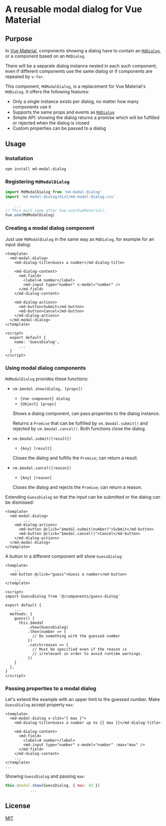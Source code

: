 # A reusable modal dialog for Vue Material


## Purpose

In [Vue Material](https://vuematerial.io/), components showing
a dialog have to contain an [`MdDialog`](https://vuematerial.io/components/dialog),
or a component based on an `MdDialog`.

There will be a separate dialog instance nested in each such component, 
even if different components use the same dialog or if components are repeated 
by `v-for`.

This component, `MdModalDialog`, is a replacement for Vue Material's `MdDialog`.
It offers the following features:

+   Only a single instance exists per dialog, no matter how many components use it
+   Supports the same props and events as [`MdDialog`](https://vuematerial.io/components/dialog)
+   Simple API: showing the dialog returns a promise which will be fulfilled or rejected
    when the dialog is closed
+   Custom properties can be passed to a dialog


## Usage

### Installation

```
npm install md-modal-dialog
```


### Registering `MdModalDialog`

```javascript 1.8
import MdModalDialog from 'md-modal-dialog'
import 'md-modal-dialog/dist/md-modal-dialog.css'

    ...
// This must come after Vue.use(VueMaterial):
Vue.use(MdModalDialog)
```


### Creating a modal dialog component

Just use `MdModalDialog` in the same way as `MdDialog`,
for example for an input dialog:

```vue
<template>
  <md-modal-dialog>
    <md-dialog-title>Guess a number</md-dialog-title>

    <md-dialog-content>
      <md-field>
        <label>A number</label>
        <md-input type="number" v-model="number" />
      </md-field>
    </md-dialog-content>

    <md-dialog-actions>
      <md-button>Submit</md-button>
      <md-button>Cancel</md-button>  
    </md-dialog-actions>
  </md-modal-dialog>
</template>

<script>
  export default {
    name: 'GuessDialog',
      ...
  }
</script>
```


### Using modal dialog components

`MdModalDialog` provides these functions:

+   `vm.$modal.show(dialog, [props])`  
    +   `{Vue component} dialog`
    +   `{Object} [props]`
    
    Shows a dialog component, can pass properties to the dialog instance.
    
    Returns a `Promise` that can be fulfilled by `vm.$modal.submit()` and
    rejected by `vm.$modal.cancel()`. Both functions close the dialog.

+   `vm.$modal.submit([result])`
    +   `{Any} [result]`
    
    Closes the dialog and fulfills the `Promise`; can return a result.

+   `vm.$modal.cancel([reason])`
    +   `{Any} [reason]`
    
    Closes the dialog and rejects the `Promise`; can return a reason.

Extending `GuessDialog` so that the input can be submitted 
or the dialog can be dismissed:

```vue
<template>
  <md-modal-dialog>
        ...
    <md-dialog-actions>
      <md-button @click="$modal.submit(number)">Submit</md-button>
      <md-button @click="$modal.cancel()">Cancel</md-button>  
    </md-dialog-actions>
  </md-modal-dialog>
</template>
```

A button in a different component will show `GuessDialog`:

```vue
<template>
    ...
  <md-button @click="guess">Guess a number</md-button>
    ...
</template>

<script>
import GuessDialog from '@/components/guess-dialog'

export default {
    ...
  methods: {
    guess() {
      this.$modal
          .show(GuessDialog)
          .then(number => {
            // Do something with the guessed number
          })
          .catch(reason => {
            // Must be specified even if the reason is
            // irrelevant in order to avoid runtime warnings.
          })      
    } 
  },
}
</script>
```


### Passing properties to a modal dialog

Let's extend the example with an upper limit to the guessed number.
Make `GuessDialog` accept property `max`:

```vue
<template>
  <md-modal-dialog v-slot="{ max }">
    <md-dialog-title>Guess a number up to {{ max }}</md-dialog-title>

    <md-dialog-content>
      <md-field>
        <label>A number</label>
        <md-input type="number" v-model="number" :max="max" />
      </md-field>
    </md-dialog-content>
    ...
</template>
...
```

Showing `GuessDialog` and passing `max`:

```javascript 1.8
this.$modal.show(GuessDialog, { max: 42 })
           ...
```

## License

[MIT](http://opensource.org/licenses/MIT)
